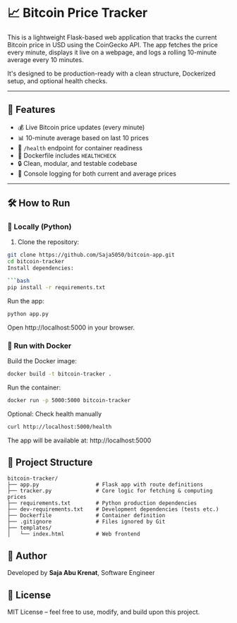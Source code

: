 # 📈 Bitcoin Price Tracker

This is a lightweight Flask-based web application that tracks the current Bitcoin price in USD using the CoinGecko API. The app fetches the price every minute, displays it live on a webpage, and logs a rolling 10-minute average every 10 minutes.

It's designed to be production-ready with a clean structure, Dockerized setup, and optional health checks.

---

## 🚀 Features

- 💰 Live Bitcoin price updates (every minute)
- 📊 10-minute average based on last 10 prices
- 🧪 `/health` endpoint for container readiness
- 🐳 Dockerfile includes `HEALTHCHECK`
- 🔒 Clean, modular, and testable codebase
- 📄 Console logging for both current and average prices

---

## 🛠 How to Run

### 🔧 Locally (Python)

1. Clone the repository:

```bash
git clone https://github.com/Saja5050/bitcoin-app.git
cd bitcoin-tracker
Install dependencies:

```bash
pip install -r requirements.txt
```
Run the app:

```bash
python app.py
```
Open http://localhost:5000 in your browser.

### 🐳 Run with Docker

Build the Docker image:

```bash
docker build -t bitcoin-tracker .
```
Run the container:

```bash
docker run -p 5000:5000 bitcoin-tracker
```
Optional: Check health manually

```bash
curl http://localhost:5000/health
```
The app will be available at: http://localhost:5000

## 📁 Project Structure

```
bitcoin-tracker/
├── app.py                  # Flask app with route definitions
├── tracker.py              # Core logic for fetching & computing prices
├── requirements.txt        # Python production dependencies
├── dev-requirements.txt    # Development dependencies (tests etc.)
├── Dockerfile              # Container definition
├── .gitignore              # Files ignored by Git
├── templates/
│   └── index.html          # Web frontend
```

## 👤 Author

Developed by **Saja Abu Krenat**, Software Engineer

## 📜 License

MIT License – feel free to use, modify, and build upon this project.